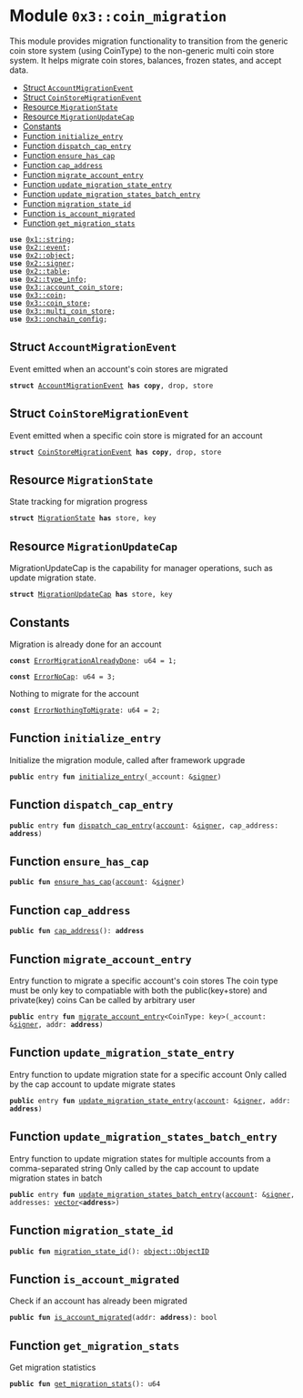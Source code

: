
<a name="0x3_coin_migration"></a>

# Module `0x3::coin_migration`

This module provides migration functionality to transition from the generic
coin store system (using CoinType) to the non-generic multi coin store system.
It helps migrate coin stores, balances, frozen states, and accept data.


-  [Struct `AccountMigrationEvent`](#0x3_coin_migration_AccountMigrationEvent)
-  [Struct `CoinStoreMigrationEvent`](#0x3_coin_migration_CoinStoreMigrationEvent)
-  [Resource `MigrationState`](#0x3_coin_migration_MigrationState)
-  [Resource `MigrationUpdateCap`](#0x3_coin_migration_MigrationUpdateCap)
-  [Constants](#@Constants_0)
-  [Function `initialize_entry`](#0x3_coin_migration_initialize_entry)
-  [Function `dispatch_cap_entry`](#0x3_coin_migration_dispatch_cap_entry)
-  [Function `ensure_has_cap`](#0x3_coin_migration_ensure_has_cap)
-  [Function `cap_address`](#0x3_coin_migration_cap_address)
-  [Function `migrate_account_entry`](#0x3_coin_migration_migrate_account_entry)
-  [Function `update_migration_state_entry`](#0x3_coin_migration_update_migration_state_entry)
-  [Function `update_migration_states_batch_entry`](#0x3_coin_migration_update_migration_states_batch_entry)
-  [Function `migration_state_id`](#0x3_coin_migration_migration_state_id)
-  [Function `is_account_migrated`](#0x3_coin_migration_is_account_migrated)
-  [Function `get_migration_stats`](#0x3_coin_migration_get_migration_stats)


<pre><code><b>use</b> <a href="">0x1::string</a>;
<b>use</b> <a href="">0x2::event</a>;
<b>use</b> <a href="">0x2::object</a>;
<b>use</b> <a href="">0x2::signer</a>;
<b>use</b> <a href="">0x2::table</a>;
<b>use</b> <a href="">0x2::type_info</a>;
<b>use</b> <a href="account_coin_store.md#0x3_account_coin_store">0x3::account_coin_store</a>;
<b>use</b> <a href="coin.md#0x3_coin">0x3::coin</a>;
<b>use</b> <a href="coin_store.md#0x3_coin_store">0x3::coin_store</a>;
<b>use</b> <a href="multi_coin_store.md#0x3_multi_coin_store">0x3::multi_coin_store</a>;
<b>use</b> <a href="onchain_config.md#0x3_onchain_config">0x3::onchain_config</a>;
</code></pre>



<a name="0x3_coin_migration_AccountMigrationEvent"></a>

## Struct `AccountMigrationEvent`

Event emitted when an account's coin stores are migrated


<pre><code><b>struct</b> <a href="coin_migration.md#0x3_coin_migration_AccountMigrationEvent">AccountMigrationEvent</a> <b>has</b> <b>copy</b>, drop, store
</code></pre>



<a name="0x3_coin_migration_CoinStoreMigrationEvent"></a>

## Struct `CoinStoreMigrationEvent`

Event emitted when a specific coin store is migrated for an account


<pre><code><b>struct</b> <a href="coin_migration.md#0x3_coin_migration_CoinStoreMigrationEvent">CoinStoreMigrationEvent</a> <b>has</b> <b>copy</b>, drop, store
</code></pre>



<a name="0x3_coin_migration_MigrationState"></a>

## Resource `MigrationState`

State tracking for migration progress


<pre><code><b>struct</b> <a href="coin_migration.md#0x3_coin_migration_MigrationState">MigrationState</a> <b>has</b> store, key
</code></pre>



<a name="0x3_coin_migration_MigrationUpdateCap"></a>

## Resource `MigrationUpdateCap`

MigrationUpdateCap is the capability for manager operations, such as update migration state.


<pre><code><b>struct</b> <a href="coin_migration.md#0x3_coin_migration_MigrationUpdateCap">MigrationUpdateCap</a> <b>has</b> store, key
</code></pre>



<a name="@Constants_0"></a>

## Constants


<a name="0x3_coin_migration_ErrorMigrationAlreadyDone"></a>

Migration is already done for an account


<pre><code><b>const</b> <a href="coin_migration.md#0x3_coin_migration_ErrorMigrationAlreadyDone">ErrorMigrationAlreadyDone</a>: u64 = 1;
</code></pre>



<a name="0x3_coin_migration_ErrorNoCap"></a>



<pre><code><b>const</b> <a href="coin_migration.md#0x3_coin_migration_ErrorNoCap">ErrorNoCap</a>: u64 = 3;
</code></pre>



<a name="0x3_coin_migration_ErrorNothingToMigrate"></a>

Nothing to migrate for the account


<pre><code><b>const</b> <a href="coin_migration.md#0x3_coin_migration_ErrorNothingToMigrate">ErrorNothingToMigrate</a>: u64 = 2;
</code></pre>



<a name="0x3_coin_migration_initialize_entry"></a>

## Function `initialize_entry`

Initialize the migration module, called after framework upgrade


<pre><code><b>public</b> entry <b>fun</b> <a href="coin_migration.md#0x3_coin_migration_initialize_entry">initialize_entry</a>(_account: &<a href="">signer</a>)
</code></pre>



<a name="0x3_coin_migration_dispatch_cap_entry"></a>

## Function `dispatch_cap_entry`



<pre><code><b>public</b> entry <b>fun</b> <a href="coin_migration.md#0x3_coin_migration_dispatch_cap_entry">dispatch_cap_entry</a>(<a href="">account</a>: &<a href="">signer</a>, cap_address: <b>address</b>)
</code></pre>



<a name="0x3_coin_migration_ensure_has_cap"></a>

## Function `ensure_has_cap`



<pre><code><b>public</b> <b>fun</b> <a href="coin_migration.md#0x3_coin_migration_ensure_has_cap">ensure_has_cap</a>(<a href="">account</a>: &<a href="">signer</a>)
</code></pre>



<a name="0x3_coin_migration_cap_address"></a>

## Function `cap_address`



<pre><code><b>public</b> <b>fun</b> <a href="coin_migration.md#0x3_coin_migration_cap_address">cap_address</a>(): <b>address</b>
</code></pre>



<a name="0x3_coin_migration_migrate_account_entry"></a>

## Function `migrate_account_entry`

Entry function to migrate a specific account's coin stores
The coin type must be only key to compatiable with both the public(key+store) and private(key) coins
Can be called by arbitrary user


<pre><code><b>public</b> entry <b>fun</b> <a href="coin_migration.md#0x3_coin_migration_migrate_account_entry">migrate_account_entry</a>&lt;CoinType: key&gt;(_account: &<a href="">signer</a>, addr: <b>address</b>)
</code></pre>



<a name="0x3_coin_migration_update_migration_state_entry"></a>

## Function `update_migration_state_entry`

Entry function to update migration state for a specific account
Only called by the cap account to update migrate states


<pre><code><b>public</b> entry <b>fun</b> <a href="coin_migration.md#0x3_coin_migration_update_migration_state_entry">update_migration_state_entry</a>(<a href="">account</a>: &<a href="">signer</a>, addr: <b>address</b>)
</code></pre>



<a name="0x3_coin_migration_update_migration_states_batch_entry"></a>

## Function `update_migration_states_batch_entry`

Entry function to update migration states for multiple accounts from a comma-separated string
Only called by the cap account to update migration states in batch


<pre><code><b>public</b> entry <b>fun</b> <a href="coin_migration.md#0x3_coin_migration_update_migration_states_batch_entry">update_migration_states_batch_entry</a>(<a href="">account</a>: &<a href="">signer</a>, addresses: <a href="">vector</a>&lt;<b>address</b>&gt;)
</code></pre>



<a name="0x3_coin_migration_migration_state_id"></a>

## Function `migration_state_id`



<pre><code><b>public</b> <b>fun</b> <a href="coin_migration.md#0x3_coin_migration_migration_state_id">migration_state_id</a>(): <a href="_ObjectID">object::ObjectID</a>
</code></pre>



<a name="0x3_coin_migration_is_account_migrated"></a>

## Function `is_account_migrated`

Check if an account has already been migrated


<pre><code><b>public</b> <b>fun</b> <a href="coin_migration.md#0x3_coin_migration_is_account_migrated">is_account_migrated</a>(addr: <b>address</b>): bool
</code></pre>



<a name="0x3_coin_migration_get_migration_stats"></a>

## Function `get_migration_stats`

Get migration statistics


<pre><code><b>public</b> <b>fun</b> <a href="coin_migration.md#0x3_coin_migration_get_migration_stats">get_migration_stats</a>(): u64
</code></pre>
